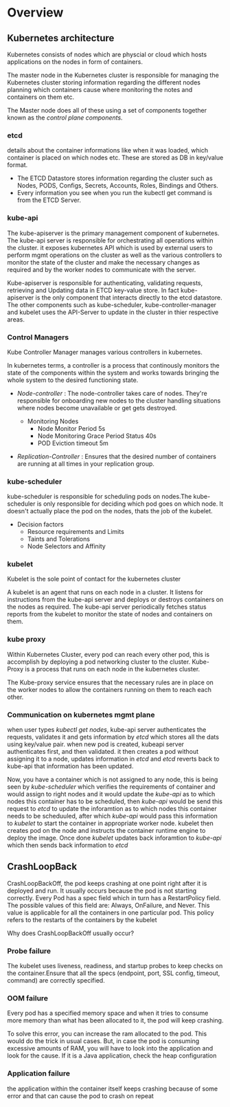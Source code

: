 # Overview

## Kubernetes architecture

Kubernetes consists of nodes which are physcial or cloud which hosts applications on the nodes in form of containers.

The master node in the Kubernetes cluster is responsible for managing the Kubernetes cluster storing information regarding the different nodes planning which containers cause where monitoring the notes and containers on them etc.

The Master node does all of these using a set of components together known as the *control plane components.*

### etcd
details about the container informations like when it was loaded, which container is placed on which nodes etc. These are stored as DB in key/value format.

- The ETCD Datastore stores information regarding the cluster such as Nodes, PODS, Configs, Secrets, Accounts, Roles, Bindings and Others.
- Every information you see when you run the kubectl get command is from the ETCD Server.

### kube-api
The kube-apiserver is the primary management component of kubernetes. The kube-api server is responsible for
orchestrating all operations within the cluster. it exposes kubernetes API which is used by external users to perform mgmt operations on the cluster as well as the various controllers to monitor the state of the cluster and make the necessary changes as required and by the worker nodes to communicate with the server.

Kube-apiserver is responsible for authenticating, validating requests, retrieving and Updating data in ETCD key-value store. In fact kube-apiserver is the only component that interacts directly to the etcd datastore. The other components such as kube-scheduler, kube-controller-manager and kubelet uses the API-Server to update in the cluster in thier respective areas.

### Control Managers
Kube Controller Manager manages various controllers in kubernetes.

In kubernetes terms, a controller is a process that continously monitors the state of the components within the system and works towards bringing the whole system to the desired functioning state.

  - *Node-controller* : The node-controller takes care of nodes. They're responsible for onboarding new nodes to
the cluster handling situations where nodes become unavailable or get gets destroyed.
    - Monitoring Nodes
      - Node Monitor Period 5s
      - Node Monitoring Grace Period Status 40s
      - POD Eviction timeout 5m

  - *Replication-Controller* : Ensures that the desired number of containers are running at all times in your replication group.


### kube-scheduler
kube-scheduler is responsible for scheduling pods on nodes.The kube-scheduler is only responsible for deciding which pod goes on which node. It doesn't actually place the pod on the nodes, thats the job of the kubelet.
- Decision factors
  - Resource requirements and Limits
  - Taints and Tolerations
  - Node Selectors and Affinity

### kubelet
Kubelet is the sole point of contact for the kubernetes cluster

A kubelet is an agent that runs on each node in a cluster. It listens for instructions from the kube-api server and deploys or destroys containers on the nodes as required. The kube-api server periodically fetches status reports from the kubelet to monitor the state of nodes and containers on them.

### kube proxy
Within Kubernetes Cluster, every pod can reach every other pod, this is accomplish by deploying a pod networking cluster to the cluster.
Kube-Proxy is a process that runs on each node in the kubernetes cluster.

The Kube-proxy service ensures that the necessary rules are in place on the worker nodes to allow the containers running on them to reach each other.

### Communication on kubernetes mgmt plane
when user types *kubectl get nodes*, kube-api server authenticates the requests, validates it and gets information by *etcd* which stores all the dats using key/value pair. when new pod is created, kubeapi server authenticates first, and then validated. it then creates a pod without assigning it to a node, updates information in *etcd* and *etcd* reverts back to kube-api that information has been updated.

Now, you have a container which is not assigned to any node, this is being seen by *kube-scheduler*  which verifies the requirements of container and would assign to right nodes and it would update the *kube-api* as to which nodes this container has to be scheduled, then *kube-api* would be send this request to *etcd* to update the inforamtion as to which nodes this container needs to be scheduuled, after which *kube-api* would pass this information to *kubelet* to start the container in appropriate worker node. kubelet then creates pod on the node and instructs the container runtime engine to deploy the image. Once done *kubelet* updates back inforamtion to *kube-api* which then sends back information to *etcd*


## CrashLoopBack

CrashLoopBackOff, the pod keeps crashing at one point right after it is deployed and run. It usually occurs because the pod is not starting correctly. Every Pod has a spec field which in turn has a RestartPolicy field. The possible values of this field are: Always, OnFailure, and Never. This value is applicable for all the containers in one particular pod. This policy refers to the restarts of the containers by the kubelet

Why does CrashLoopBackOff usually occur?

### Probe failure

The kubelet uses liveness, readiness, and startup probes to keep checks on the container.Ensure that all the specs (endpoint, port, SSL config, timeout, command) are correctly specified.

### OOM failure

Every pod has a specified memory space and when it tries to consume more memory than what has been allocated to it, the pod will keep crashing. 

To solve this error, you can increase the ram allocated to the pod. This would do the trick in usual cases. But, in case the pod is consuming excessive amounts of RAM, you will have to look into the application and look for the cause. If it is a Java application, check the heap configuration

### Application failure

the application within the container itself keeps crashing because of some error and that can cause the pod to crash on repeat

